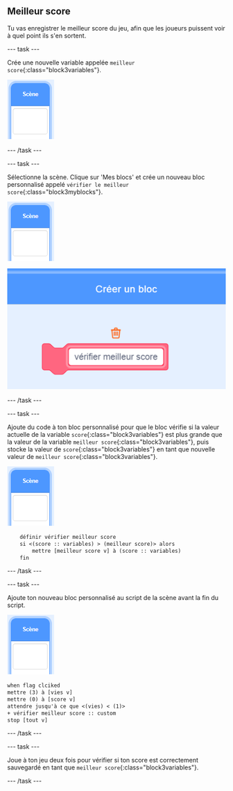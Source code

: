 ## Meilleur score

Tu vas enregistrer le meilleur score du jeu, afin que les joueurs puissent voir à quel point ils s'en sortent.

--- task ---

Crée une nouvelle variable appelée `meilleur score`{:class="block3variables"}.

![Sprite Scène](images/stage-sprite.png)

--- /task ---

--- task ---

Sélectionne la scène. Clique sur 'Mes blocs' et crée un nouveau bloc personnalisé appelé `vérifier le meilleur score`{:class="block3myblocks"}.

![Sprite Scène](images/stage-sprite.png)

![capture d'écran](images/dots-custom-1.png)

--- /task ---

--- task ---

Ajoute du code à ton bloc personnalisé pour que le bloc vérifie si la valeur actuelle de la variable `score`{:class="block3variables"} est plus grande que la valeur de la variable `meilleur score`{:class="block3variables"}, puis stocke la valeur de `score`{:class="block3variables"} en tant que nouvelle valeur de `meilleur score`{:class="block3variables"}.

![Sprite Scène](images/stage-sprite.png)

```blocks3
    définir vérifier meilleur score
    si <(score :: variables) > (meilleur score)> alors
        mettre [meilleur score v] à (score :: variables)
    fin
```

--- /task ---

--- task ---

Ajoute ton nouveau bloc personnalisé au script de la scène avant la fin du script.

![Sprite Scène](images/stage-sprite.png)

```blocks3
when flag clciked
mettre (3) à [vies v]
mettre (0) à [score v]
attendre jusqu'à ce que <(vies) < (1)>
+ vérifier meilleur score :: custom
stop [tout v]
```

--- /task ---

--- task ---

Joue à ton jeu deux fois pour vérifier si ton score est correctement sauvegardé en tant que `meilleur score`{:class="block3variables"}.

--- /task ---